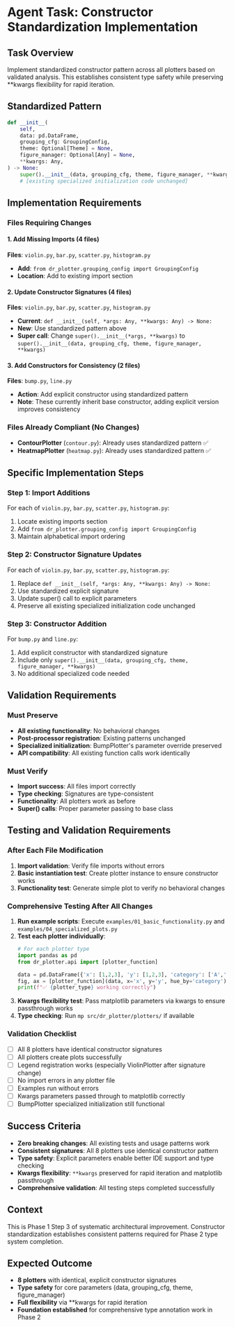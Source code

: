 # Agent Task: Constructor Standardization Implementation

## Task Overview
Implement standardized constructor pattern across all plotters based on validated analysis. This establishes consistent type safety while preserving **kwargs flexibility for rapid iteration.

## Standardized Pattern
```python
def __init__(
    self,
    data: pd.DataFrame,
    grouping_cfg: GroupingConfig,
    theme: Optional[Theme] = None,
    figure_manager: Optional[Any] = None,
    **kwargs: Any,
) -> None:
    super().__init__(data, grouping_cfg, theme, figure_manager, **kwargs)
    # [existing specialized initialization code unchanged]
```

## Implementation Requirements

### Files Requiring Changes

#### 1. Add Missing Imports (4 files)
**Files**: `violin.py`, `bar.py`, `scatter.py`, `histogram.py`
- **Add**: `from dr_plotter.grouping_config import GroupingConfig`
- **Location**: Add to existing import section

#### 2. Update Constructor Signatures (4 files)
**Files**: `violin.py`, `bar.py`, `scatter.py`, `histogram.py`
- **Current**: `def __init__(self, *args: Any, **kwargs: Any) -> None:`
- **New**: Use standardized pattern above
- **Super call**: Change `super().__init__(*args, **kwargs)` to `super().__init__(data, grouping_cfg, theme, figure_manager, **kwargs)`

#### 3. Add Constructors for Consistency (2 files) 
**Files**: `bump.py`, `line.py`
- **Action**: Add explicit constructor using standardized pattern
- **Note**: These currently inherit base constructor, adding explicit version improves consistency

### Files Already Compliant (No Changes)
- **ContourPlotter** (`contour.py`): Already uses standardized pattern ✅
- **HeatmapPlotter** (`heatmap.py`): Already uses standardized pattern ✅

## Specific Implementation Steps

### Step 1: Import Additions
For each of `violin.py`, `bar.py`, `scatter.py`, `histogram.py`:
1. Locate existing imports section
2. Add `from dr_plotter.grouping_config import GroupingConfig`
3. Maintain alphabetical import ordering

### Step 2: Constructor Signature Updates
For each of `violin.py`, `bar.py`, `scatter.py`, `histogram.py`:
1. Replace `def __init__(self, *args: Any, **kwargs: Any) -> None:`
2. Use standardized explicit signature
3. Update super() call to explicit parameters
4. Preserve all existing specialized initialization code unchanged

### Step 3: Constructor Addition
For `bump.py` and `line.py`:
1. Add explicit constructor with standardized signature
2. Include only `super().__init__(data, grouping_cfg, theme, figure_manager, **kwargs)`
3. No additional specialized code needed

## Validation Requirements

### Must Preserve
- **All existing functionality**: No behavioral changes
- **Post-processor registration**: Existing patterns unchanged  
- **Specialized initialization**: BumpPlotter's parameter override preserved
- **API compatibility**: All existing function calls work identically

### Must Verify
- **Import success**: All files import correctly
- **Type checking**: Signatures are type-consistent
- **Functionality**: All plotters work as before
- **Super() calls**: Proper parameter passing to base class

## Testing and Validation Requirements

### After Each File Modification
1. **Import validation**: Verify file imports without errors
2. **Basic instantiation test**: Create plotter instance to ensure constructor works
3. **Functionality test**: Generate simple plot to verify no behavioral changes

### Comprehensive Testing After All Changes
1. **Run example scripts**: Execute `examples/01_basic_functionality.py` and `examples/04_specialized_plots.py`
2. **Test each plotter individually**:
   ```python
   # For each plotter type
   import pandas as pd
   from dr_plotter.api import [plotter_function]
   
   data = pd.DataFrame({'x': [1,2,3], 'y': [1,2,3], 'category': ['A','B','C']})
   fig, ax = [plotter_function](data, x='x', y='y', hue_by='category')
   print(f"✅ {plotter_type} working correctly")
   ```
3. **Kwargs flexibility test**: Pass matplotlib parameters via kwargs to ensure passthrough works
4. **Type checking**: Run `mp src/dr_plotter/plotters/` if available

### Validation Checklist
- [ ] All 8 plotters have identical constructor signatures
- [ ] All plotters create plots successfully 
- [ ] Legend registration works (especially ViolinPlotter after signature change)
- [ ] No import errors in any plotter file
- [ ] Examples run without errors
- [ ] Kwargs parameters passed through to matplotlib correctly
- [ ] BumpPlotter specialized initialization still functional

## Success Criteria
- **Zero breaking changes**: All existing tests and usage patterns work
- **Consistent signatures**: All 8 plotters use identical constructor pattern
- **Type safety**: Explicit parameters enable better IDE support and type checking
- **Kwargs flexibility**: `**kwargs` preserved for rapid iteration and matplotlib passthrough
- **Comprehensive validation**: All testing steps completed successfully

## Context
This is Phase 1 Step 3 of systematic architectural improvement. Constructor standardization establishes consistent patterns required for Phase 2 type system completion.

## Expected Outcome
- **8 plotters** with identical, explicit constructor signatures
- **Type safety** for core parameters (data, grouping_cfg, theme, figure_manager)
- **Full flexibility** via **kwargs for rapid iteration
- **Foundation established** for comprehensive type annotation work in Phase 2